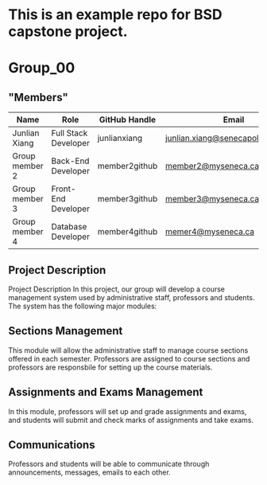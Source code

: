 # This is an example repo for BSD capstone project.

# Group_00

## "Members"
| Name                | Role                    | GitHub Handle      | Email                              |
|---------------------|-------------------------|--------------------|------------------------------------|
| Junlian Xiang       | Full Stack Developer    | junlianxiang       | junlian.xiang@senecapolytechnic.ca |
| Group member 2      | Back-End Developer      | member2github      | member2@myseneca.ca                |
| Group member 3      | Front-End Developer     | member3github      | member3@myseneca.ca                |
| Group member 4      | Database Developer      | member4github      | memer4@myseneca.ca                 |

## **Project Description**
Project Description
In this project, our group will develop a course management system used by administrative staff, professors and students. The system has the following major modules:

  ## Sections Management
This module will allow the administrative staff to manage course sections offered in each semester. Professors are assigned to course sections and professors are responsbile for setting up the course materials.

  ## Assignments and Exams Management
In this module, professors will set up and grade assignments and exams, and students will submit and check marks of assignments and take exams. 

  ## Communications
Professors and students will be able to communicate through announcements, messages, emails to each other.
